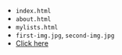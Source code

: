 - `index.html`
- `about.html`
- `mylists.html`
- `first-img.jpg`, `second-img.jpg`
- [Click here](https://amin-irannezhad.github.io/Test/)
